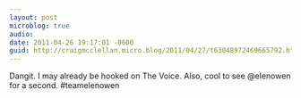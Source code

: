 ```yaml
---
layout: post
microblog: true
audio: 
date: 2011-04-26 19:17:01 -0600
guid: http://craigmcclellan.micro.blog/2011/04/27/t63048972469665792.html
---
```

Dangit. I may already be hooked on The Voice. Also, cool to see @elenowen for a second. #teamelenowen
